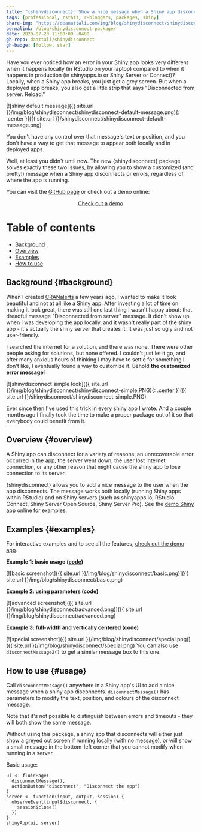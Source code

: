 ```yaml
---
title: "{shinydisconnect}: Show a nice message when a Shiny app disconnects or errors"
tags: [professional, rstats, r-bloggers, packages, shiny]
share-img: "https://deanattali.com/img/blog/shinydisconnect/shinydisconnect.png"
permalink: /blog/shinydisconnect-package/
date: 2020-07-28 11:00:00 -0400
gh-repo: daattali/shinydisconnect
gh-badge: [follow, star]
---
```


Have you ever noticed how an error in your Shiny app looks very different when it happens locally (in RStudio on your laptop) compared to when it happens in production (in shinyapps.io or Shiny Server or Connect)? Locally, when a Shiny app breaks, you just get a grey screen. But when a deployed app breaks, you also get a little strip that says "Disconnected from server. Reload."

[![shiny default message]({{ site.url }}/img/blog/shinydisconnect/shinydisconnect-default-message.png){: .center }]({{ site.url }}/shinydisconnect/shinydisconnect-default-message.png)

You don't have any control over that message's text or position, and you don't have a way to get that message to appear both locally and in deployed apps.

Well, at least you didn't until now. The new {shinydisconnect} package solves exactly these two issues, by allowing you to show a customized (and pretty!) message when a Shiny app disconnects or errors, regardless of where the app is running.

You can visit the [GitHub page](https://github.com/daattali/shinydisconnect/) or check out a demo online:

<div style="text-align:center;">
<a class="btn btn-lg btn-success" href="https://daattali.com/shiny/shinydisconnect-demo/">Check out a demo</a>
</div>

# Table of contents

- [Background](#background)
- [Overview](#overview)
- [Examples](#examples)
- [How to use](#usage)

## Background {#background}

When I created [CRANalerts](https://cranalerts.com/) a few years ago, I wanted to make it look beautiful and not at all like a Shiny app. After investing a lot of time on making it look great, there was still one last thing I wasn't happy about: that dreadful message "Disconnected from server" message. It didn't show up when I was developing the app locally, and it wasn't really part of the shiny app - it's actually the shiny server that creates it. It was just so ugly and not user-friendly.

I searched the internet for a solution, and there was none. There were other people asking for solutions, but none offered. I couldn't just let it go, and after many anxious hours of thinking I may have to settle for something I don't like, I eventually found a way to customize it. Behold **the customized error message**!

[![shinydisconnect simple look]({{ site.url }}/img/blog/shinydisconnect/shinydisconnect-simple.PNG){: .center }]({{ site.url }}/shinydisconnect/shinydisconnect-simple.PNG)

Ever since then I've used this trick in every shiny app I wrote. And a couple months ago I finally took the time to make a proper package out of it so that everybody could benefit from it.

## Overview {#overview}

A Shiny app can disconnect for a variety of reasons: an unrecoverable error occurred in the app, the server went down, the user lost internet connection, or any other reason that might cause the shiny app to lose connection to its server.

{shinydisconnect} allows you to add a nice message to the user when the app disconnects.  The message works both locally (running Shiny apps within RStudio) and on Shiny servers (such as shinyapps.io, RStudio Connect, Shiny Server Open Source, Shiny Server Pro). See the [demo Shiny app](https://daattali.com/shiny/shinydisconnect-demo/) online for examples.

## Examples {#examples}

For interactive examples and to see all the features, [check out the demo app](https://daattali.com/shiny/shinydisconnect-demo/).

**Example 1: basic usage ([code](https://github.com/daattali/shinydisconnect/blob/master/inst/examples/basic/app.R))**

[![basic screenshot]({{ site.url }}/img/blog/shinydisconnect/basic.png)]({{ site.url }}/img/blog/shinydisconnect/basic.png)

**Example 2: using parameters ([code](https://github.com/daattali/shinydisconnect/blob/master/inst/examples/advanced/app.R))**

[![advanced screenshot]({{ site.url }}/img/blog/shinydisconnect/advanced.png)]({{ site.url }}/img/blog/shinydisconnect/advanced.png)

**Example 3: full-width and vertically centered ([code](https://github.com/daattali/shinydisconnect/blob/master/inst/examples/special/app.R))**

[![special screenshot]({{ site.url }}/img/blog/shinydisconnect/special.png)]({{ site.url }}/img/blog/shinydisconnect/special.png)
You can also use `disconnectMessage2()` to get a similar message box to this one.

## How to use {#usage}

Call `disconnectMessage()` anywhere in a Shiny app's UI to add a nice message when a shiny app disconnects. `disconnectMessage()` has parameters to modify the text, position, and colours of the disconnect message.

Note that it's not possible to distinguish between errors and timeouts - they will both show the same message.

Without using this package, a shiny app that disconnects will either just show a greyed out screen if running locally (with no message), or will show a small message in the bottom-left corner that you cannot modify when running in a server.

Basic usage:

```
ui <- fluidPage(
  disconnectMessage(),
  actionButton("disconnect", "Disconnect the app")
)
server <- function(input, output, session) {
  observeEvent(input$disconnect, {
    session$close()
  })
}
shinyApp(ui, server)
```
